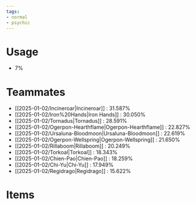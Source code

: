 ```yaml
---
tags:
- normal
- psychic
---
```

# Usage
- 7%
# Teammates
- [[2025-01-02/Incineroar|Incineroar]] : 31.587%
- [[2025-01-02/Iron%20Hands|Iron Hands]] : 30.050%
- [[2025-01-02/Tornadus|Tornadus]] : 28.591%
- [[2025-01-02/Ogerpon-Hearthflame|Ogerpon-Hearthflame]] : 22.827%
- [[2025-01-02/Ursaluna-Bloodmoon|Ursaluna-Bloodmoon]] : 22.619%
- [[2025-01-02/Ogerpon-Wellspring|Ogerpon-Wellspring]] : 21.650%
- [[2025-01-02/Rillaboom|Rillaboom]] : 20.249%
- [[2025-01-02/Torkoal|Torkoal]] : 18.343%
- [[2025-01-02/Chien-Pao|Chien-Pao]] : 18.259%
- [[2025-01-02/Chi-Yu|Chi-Yu]] : 17.949%
- [[2025-01-02/Regidrago|Regidrago]] : 15.622%
# Items